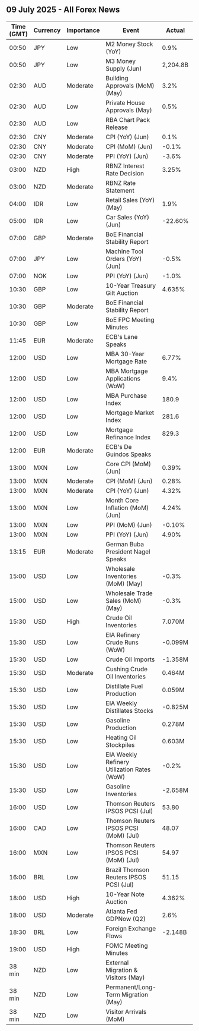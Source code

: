 ## 09 July 2025 - All Forex News

| Time (GMT) | Currency | Importance | Event | Actual | Forecast | Previous |
|------|----------|------------|-------|--------|----------|----------|
| 00:50 | JPY | Low | M2 Money Stock (YoY) | 0.9% | 0.2% | 0.6% |
| 00:50 | JPY | Low | M3 Money Supply (Jun) | 2,204.8B |  | 2,200.8B |
| 02:30 | AUD | Moderate | Building Approvals (MoM) (May) | 3.2% | 3.2% | -4.1% |
| 02:30 | AUD | Low | Private House Approvals (May) | 0.5% | 0.5% | 5.9% |
| 02:30 | AUD | Low | RBA Chart Pack Release |  |  |  |
| 02:30 | CNY | Moderate | CPI (YoY) (Jun) | 0.1% | -0.1% | -0.1% |
| 02:30 | CNY | Moderate | CPI (MoM) (Jun) | -0.1% | 0.0% | -0.2% |
| 02:30 | CNY | Moderate | PPI (YoY) (Jun) | -3.6% | -3.2% | -3.3% |
| 03:00 | NZD | High | RBNZ Interest Rate Decision | 3.25% | 3.25% | 3.25% |
| 03:00 | NZD | Moderate | RBNZ Rate Statement |  |  |  |
| 04:00 | IDR | Low | Retail Sales (YoY) (May) | 1.9% |  | -0.3% |
| 05:00 | IDR | Low | Car Sales (YoY) (Jun) | -22.60% |  | -16.10% |
| 07:00 | GBP | Moderate | BoE Financial Stability Report |  |  |  |
| 07:00 | JPY | Low | Machine Tool Orders (YoY) (Jun) | -0.5% | 3.4% | 7.7% |
| 07:00 | NOK | Low | PPI (YoY) (Jun) | -1.0% |  | -0.1% |
| 10:30 | GBP | Low | 10-Year Treasury Gilt Auction | 4.635% |  | 4.588% |
| 10:30 | GBP | Moderate | BoE Financial Stability Report |  |  |  |
| 10:30 | GBP | Low | BoE FPC Meeting Minutes |  |  |  |
| 11:45 | EUR | Moderate | ECB's Lane Speaks |  |  |  |
| 12:00 | USD | Low | MBA 30-Year Mortgage Rate | 6.77% |  | 6.79% |
| 12:00 | USD | Low | MBA Mortgage Applications (WoW) | 9.4% |  | 2.7% |
| 12:00 | USD | Low | MBA Purchase Index | 180.9 |  | 165.3 |
| 12:00 | USD | Low | Mortgage Market Index | 281.6 |  | 257.5 |
| 12:00 | USD | Low | Mortgage Refinance Index | 829.3 |  | 759.7 |
| 12:00 | EUR | Moderate | ECB's De Guindos Speaks |  |  |  |
| 13:00 | MXN | Low | Core CPI (MoM) (Jun) | 0.39% | 0.38% | 0.30% |
| 13:00 | MXN | Moderate | CPI (MoM) (Jun) | 0.28% | 0.27% | 0.28% |
| 13:00 | MXN | Moderate | CPI (YoY) (Jun) | 4.32% | 4.31% | 4.42% |
| 13:00 | MXN | Low | Month Core Inflation (MoM) (Jun) | 4.24% | 4.22% | 4.06% |
| 13:00 | MXN | Low | PPI (MoM) (Jun) | -0.10% |  | 0.00% |
| 13:00 | MXN | Low | PPI (YoY) (Jun) | 4.90% |  | 6.40% |
| 13:15 | EUR | Moderate | German Buba President Nagel Speaks |  |  |  |
| 15:00 | USD | Low | Wholesale Inventories (MoM) (May) | -0.3% | -0.3% | 0.2% |
| 15:00 | USD | Low | Wholesale Trade Sales (MoM) (May) | -0.3% |  | 0.0% |
| 15:30 | USD | High | Crude Oil Inventories | 7.070M | -1.700M | 3.845M |
| 15:30 | USD | Low | EIA Refinery Crude Runs (WoW) | -0.099M |  | 0.118M |
| 15:30 | USD | Low | Crude Oil Imports | -1.358M |  | 2.940M |
| 15:30 | USD | Moderate | Cushing Crude Oil Inventories | 0.464M |  | -1.493M |
| 15:30 | USD | Low | Distillate Fuel Production | 0.059M |  | 0.245M |
| 15:30 | USD | Low | EIA Weekly Distillates Stocks | -0.825M | -0.300M | -1.710M |
| 15:30 | USD | Low | Gasoline Production | 0.278M |  | -0.491M |
| 15:30 | USD | Low | Heating Oil Stockpiles | 0.603M |  | -0.202M |
| 15:30 | USD | Low | EIA Weekly Refinery Utilization Rates (WoW) | -0.2% |  | 0.2% |
| 15:30 | USD | Low | Gasoline Inventories | -2.658M | -1.700M | 4.188M |
| 16:00 | USD | Low | Thomson Reuters IPSOS PCSI (Jul) | 53.80 |  | 53.36 |
| 16:00 | CAD | Low | Thomson Reuters IPSOS PCSI (MoM) (Jul) | 48.07 |  | 48.82 |
| 16:00 | MXN | Low | Thomson Reuters IPSOS PCSI (MoM) (Jul) | 54.97 |  | 54.23 |
| 16:00 | BRL | Low | Brazil Thomson Reuters IPSOS PCSI (Jul) | 51.15 |  | 52.08 |
| 18:00 | USD | High | 10-Year Note Auction | 4.362% |  | 4.421% |
| 18:00 | USD | Moderate | Atlanta Fed GDPNow (Q2) | 2.6% | 2.6% | 2.6% |
| 18:30 | BRL | Low | Foreign Exchange Flows | -2.148B |  | -2.268B |
| 19:00 | USD | High | FOMC Meeting Minutes |  |  |  |
| 38 min | NZD | Low | External Migration & Visitors (May) |  |  | 18.80% |
| 38 min | NZD | Low | Permanent/Long-Term Migration (May) |  |  | 1,810 |
| 38 min | NZD | Low | Visitor Arrivals (MoM) |  |  | 2.3% |
